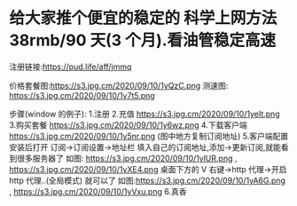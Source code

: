 # 给大家推个便宜的稳定的 科学上网方法 38rmb/90 天(3 个月).看油管稳定高速

注册链接:https://pud.life/aff/jmmq

价格套餐图:https://s3.jpg.cm/2020/09/10/1yQzC.png
测速图: https://s3.jpg.cm/2020/09/10/1y7t5.png

步骤(window 的例子):
1.注册
2.充值 https://s3.jpg.cm/2020/09/10/1yeIt.png
3.购买套餐 https://s3.jpg.cm/2020/09/10/1y6wz.png
4.下载客户端 https://s3.jpg.cm/2020/09/10/1y5nr.png (图中地方复制订阅地址)
5.客户端配置
安装后打开 订阅->订阅设置->地址栏 填入自己的订阅地址,添加->更新订阅,就能看到很多服务器了 如图: https://s3.jpg.cm/2020/09/10/1ylUR.png , https://s3.jpg.cm/2020/09/10/1yXE4.png
桌面下方的 V 右键->http 代理->开启 http 代理..(全局模式) 就可以了 如图:https://s3.jpg.cm/2020/09/10/1yA6G.png , https://s3.jpg.cm/2020/09/10/1yVxu.png
6.真香
